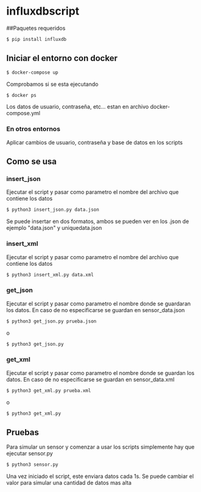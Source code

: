 # influxdbscript
##Paquetes requeridos
````bash
$ pip install influxdb
````
## Iniciar el entorno con docker
````bash
$ docker-compose up
````
Comprobamos si se esta ejecutando
````bash
$ docker ps
````
Los datos de usuario, contraseña, etc... estan en archivo docker-compose.yml
### En otros entornos

Aplicar cambios de usuario, contraseña y base de datos en los scripts 
## Como se usa

### insert_json

Ejecutar el script y pasar como parametro el nombre del archivo que contiene los datos
```bash
$ python3 insert_json.py data.json
```
Se puede insertar en dos formatos, ambos se pueden ver en los .json de ejemplo "data.json" y uniquedata.json

### insert_xml

Ejecutar el script y pasar como parametro el nombre del archivo que contiene los datos
```bash
$ python3 insert_xml.py data.xml
```

### get_json
Ejecutar el script y pasar como parametro el nombre donde se guardaran los datos. En caso de no especificarse se guardan en sensor_data.json
```bash
$ python3 get_json.py prueba.json
```
o
```bash
$ python3 get_json.py
```

### get_xml
Ejecutar el script y pasar como parametro el nombre donde se guardan los datos. En caso de no especificarse se guardan en sensor_data.xml
```bash
$ python3 get_xml.py prueba.xml
```
o
```bash
$ python3 get_xml.py
```
## Pruebas
Para simular un sensor y comenzar a usar los scripts simplemente hay que ejecutar sensor.py
````bash
$ python3 sensor.py
````
Una vez iniciado el script, este enviara datos cada 1s. Se puede cambiar el valor para simular una cantidad de datos mas alta